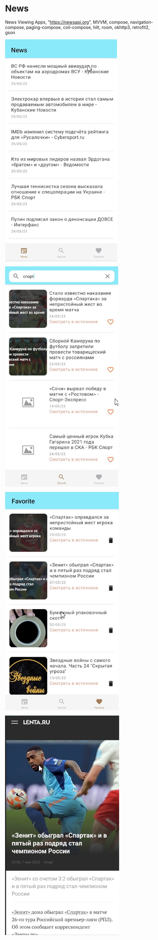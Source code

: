 # News
 News Viewing Apps, "https://newsapi.org", MVVM, compose, navigation-compose, paging-compose, coil-compose,
hilt, room, okhttp3, retrofit2, gson

![screen1](https://github.com/PetrGostev/News/blob/310b779ecb4faae9f968590fe3da650de2576060/Скриншот%2030-05-2023%20175103.jpg)

![screen2](https://github.com/PetrGostev/News/blob/310b779ecb4faae9f968590fe3da650de2576060/Скриншот%2030-05-2023%20194511.jpg)

![screen3](https://github.com/PetrGostev/News/blob/310b779ecb4faae9f968590fe3da650de2576060/Скриншот%2030-05-2023%20182258.jpg)

![screen4](https://github.com/PetrGostev/News/blob/310b779ecb4faae9f968590fe3da650de2576060/Скриншот%2030-05-2023%20175226.jpg)
